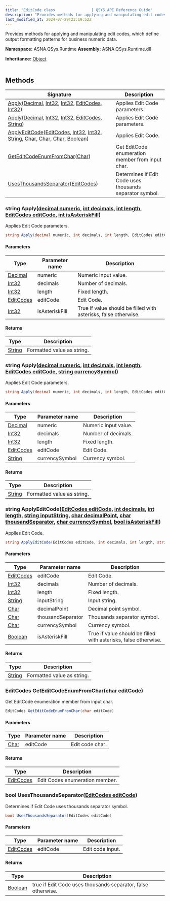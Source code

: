 ```yaml
---
title: "EditCode class                | QSYS API Reference Guide"
description: "Provides methods for applying and manipulating edit codes, which define output formatting patterns for business numeric data. "
last_modified_at: 2024-07-29T23:19:52Z
---
```


Provides methods for applying and manipulating edit codes, which define output formatting patterns for business numeric data.

**Namespace:** ASNA.QSys.Runtime
**Assembly:** ASNA.QSys.Runtime.dll

**Inheritance:** [Object](https://docs.microsoft.com/en-us/dotnet/api/system.object)
<br>
<br>

## Methods

| Signature | Description |
| --- | --- |
| [Apply](#string-applydecimal-numeric-int-decimals-int-length-editcodes-editcode-int-isasteriskfill)([Decimal](https://docs.microsoft.com/en-us/dotnet/api/system.decimal), [Int32](https://docs.microsoft.com/en-us/dotnet/api/system.int32), [Int32](https://docs.microsoft.com/en-us/dotnet/api/system.int32), [EditCodes](/reference/expo/qsys-expo-model/edit-codes.html), [Int32](https://docs.microsoft.com/en-us/dotnet/api/system.int32)) | Applies Edit Code parameters.
| [Apply](#string-applydecimal-numeric-int-decimals-int-length-editcodes-editcode-string-currencysymbol)([Decimal](https://docs.microsoft.com/en-us/dotnet/api/system.decimal), [Int32](https://docs.microsoft.com/en-us/dotnet/api/system.int32), [Int32](https://docs.microsoft.com/en-us/dotnet/api/system.int32), [EditCodes](/reference/expo/qsys-expo-model/edit-codes.html), [String](https://docs.microsoft.com/en-us/dotnet/api/system.string)) | Applies Edit Code parameters.
| [ApplyEditCode](#string-applyeditcodeeditcodes-editcode-int-decimals-int-length-string-inputstring-char-decimalpoint-char-thousandseparator-char-currencysymbol-bool-isasteriskfill)([EditCodes](/reference/expo/qsys-expo-model/edit-codes.html), [Int32](https://docs.microsoft.com/en-us/dotnet/api/system.int32), [Int32](https://docs.microsoft.com/en-us/dotnet/api/system.int32), [String](https://docs.microsoft.com/en-us/dotnet/api/system.string), [Char](https://docs.microsoft.com/en-us/dotnet/api/system.char), [Char](https://docs.microsoft.com/en-us/dotnet/api/system.char), [Char](https://docs.microsoft.com/en-us/dotnet/api/system.char), [Boolean](https://docs.microsoft.com/en-us/dotnet/api/system.boolean)) | Applies Edit Code.
| [GetEditCodeEnumFromChar](#editcodes-geteditcodeenumfromcharchar-editcode)([Char](https://docs.microsoft.com/en-us/dotnet/api/system.char)) | Get EditCode enumeration member from input char.
| [UsesThousandsSeparator](#bool-usesthousandsseparatoreditcodes-editcode)([EditCodes](/reference/expo/qsys-expo-model/edit-codes.html)) | Determines if Edit Code uses thousands separator symbol.

### string Apply([decimal numeric](https://learn.microsoft.com/en-us/dotnet/csharp/language-reference/builtin-types/floating-point-numeric-types), [int decimals](https://learn.microsoft.com/en-us/dotnet/csharp/language-reference/builtin-types/integral-numeric-types), [int length](https://learn.microsoft.com/en-us/dotnet/csharp/language-reference/builtin-types/integral-numeric-types), [EditCodes editCode](/reference/expo/qsys-expo-model/edit-codes.html), [int isAsteriskFill](https://learn.microsoft.com/en-us/dotnet/csharp/language-reference/builtin-types/integral-numeric-types))

Applies Edit Code parameters.

```cs
string Apply(decimal numeric, int decimals, int length, EditCodes editCode, int isAsteriskFill)
```

#### Parameters

| Type | Parameter name | Description
| --- | --- | ---
| [Decimal](https://docs.microsoft.com/en-us/dotnet/api/system.decimal) | numeric | Numeric input value.
| [Int32](https://docs.microsoft.com/en-us/dotnet/api/system.int32) | decimals | Number of decimals.
| [Int32](https://docs.microsoft.com/en-us/dotnet/api/system.int32) | length | Fixed length.
| [EditCodes](/reference/expo/qsys-expo-model/edit-codes.html) | editCode | Edit Code.
| [Int32](https://docs.microsoft.com/en-us/dotnet/api/system.int32) | isAsteriskFill | True if value should be filled with asterisks, false otherwise.

#### Returns

| Type | Description
| --- | ---
| [String](https://docs.microsoft.com/en-us/dotnet/api/system.string) | Formatted value as string.

### string Apply([decimal numeric](https://learn.microsoft.com/en-us/dotnet/csharp/language-reference/builtin-types/floating-point-numeric-types), [int decimals](https://learn.microsoft.com/en-us/dotnet/csharp/language-reference/builtin-types/integral-numeric-types), [int length](https://learn.microsoft.com/en-us/dotnet/csharp/language-reference/builtin-types/integral-numeric-types), [EditCodes editCode](/reference/expo/qsys-expo-model/edit-codes.html), [string currencySymbol](https://learn.microsoft.com/en-us/dotnet/api/system.string?view=net-8.0))

Applies Edit Code parameters.

```cs
string Apply(decimal numeric, int decimals, int length, EditCodes editCode, string currencySymbol)
```

#### Parameters

| Type | Parameter name | Description
| --- | --- | ---
| [Decimal](https://docs.microsoft.com/en-us/dotnet/api/system.decimal) | numeric | Numeric input value.
| [Int32](https://docs.microsoft.com/en-us/dotnet/api/system.int32) | decimals | Number of decimals.
| [Int32](https://docs.microsoft.com/en-us/dotnet/api/system.int32) | length | Fixed length.
| [EditCodes](/reference/expo/qsys-expo-model/edit-codes.html) | editCode | Edit Code.
| [String](https://docs.microsoft.com/en-us/dotnet/api/system.string) | currencySymbol | Currency symbol.

#### Returns

| Type | Description
| --- | ---
| [String](https://docs.microsoft.com/en-us/dotnet/api/system.string) | Formatted value as string.

### string ApplyEditCode([EditCodes editCode](/reference/expo/qsys-expo-model/edit-codes.html), [int decimals](https://learn.microsoft.com/en-us/dotnet/csharp/language-reference/builtin-types/integral-numeric-types), [int length](https://learn.microsoft.com/en-us/dotnet/csharp/language-reference/builtin-types/integral-numeric-types), [string inputString](https://learn.microsoft.com/en-us/dotnet/api/system.string?view=net-8.0), [char decimalPoint](https://learn.microsoft.com/en-us/dotnet/csharp/language-reference/builtin-types/char), [char thousandSeparator](https://learn.microsoft.com/en-us/dotnet/csharp/language-reference/builtin-types/char), [char currencySymbol](https://learn.microsoft.com/en-us/dotnet/csharp/language-reference/builtin-types/char), [bool isAsteriskFill](https://docs.microsoft.com/en-us/dotnet/api/system.boolean))

Applies Edit Code.

```cs
string ApplyEditCode(EditCodes editCode, int decimals, int length, string inputString, char decimalPoint, char thousandSeparator, char currencySymbol, bool isAsteriskFill)
```

#### Parameters

| Type | Parameter name | Description
| --- | --- | ---
| [EditCodes](/reference/expo/qsys-expo-model/edit-codes.html) | editCode | Edit Code.
| [Int32](https://docs.microsoft.com/en-us/dotnet/api/system.int32) | decimals | Number of decimals.
| [Int32](https://docs.microsoft.com/en-us/dotnet/api/system.int32) | length | Fixed length.
| [String](https://docs.microsoft.com/en-us/dotnet/api/system.string) | inputString | Input string.
| [Char](https://docs.microsoft.com/en-us/dotnet/api/system.char) | decimalPoint | Decimal point symbol.
| [Char](https://docs.microsoft.com/en-us/dotnet/api/system.char) | thousandSeparator | Thousands separator symbol.
| [Char](https://docs.microsoft.com/en-us/dotnet/api/system.char) | currencySymbol | Currency symbol.
| [Boolean](https://docs.microsoft.com/en-us/dotnet/api/system.boolean) | isAsteriskFill | True if value should be filled with asterisks, false otherwise.

#### Returns

| Type | Description
| --- | ---
| [String](https://docs.microsoft.com/en-us/dotnet/api/system.string) | Formatted value as string.

### EditCodes GetEditCodeEnumFromChar([char editCode](https://learn.microsoft.com/en-us/dotnet/csharp/language-reference/builtin-types/char))

Get EditCode enumeration member from input char.

```cs
EditCodes GetEditCodeEnumFromChar(char editCode)
```

#### Parameters

| Type | Parameter name | Description
| --- | --- | ---
| [Char](https://docs.microsoft.com/en-us/dotnet/api/system.char) | editCode | Edit code char.

#### Returns

| Type | Description
| --- | ---
| [EditCodes](/reference/expo/qsys-expo-model/edit-codes.html) | Edit Codes enumeration member.

### bool UsesThousandsSeparator([EditCodes editCode](/reference/expo/qsys-expo-model/edit-codes.html))

Determines if Edit Code uses thousands separator symbol.

```cs
bool UsesThousandsSeparator(EditCodes editCode)
```

#### Parameters

| Type | Parameter name | Description
| --- | --- | ---
| [EditCodes](/reference/expo/qsys-expo-model/edit-codes.html) | editCode | Edit code input.

#### Returns

| Type | Description
| --- | ---
| [Boolean](https://docs.microsoft.com/en-us/dotnet/api/system.boolean) | true if Edit Code uses thousands separator, false otherwise.
